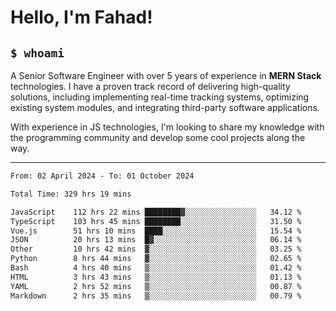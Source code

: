 <h1>Hello, I'm Fahad!</h1>

<h2><code>$ whoami</code></h2>

A Senior Software Engineer with over 5 years of experience in **MERN Stack** technologies. I have a proven track record of delivering high-quality solutions, including implementing real-time tracking systems, optimizing existing system modules, and integrating third-party software applications.

With experience in JS technologies, I'm looking to share my knowledge with the programming community and develop some cool projects along the way.

---

<!--START_SECTION:waka-->

```txt
From: 02 April 2024 - To: 01 October 2024

Total Time: 329 hrs 19 mins

JavaScript    112 hrs 22 mins ████████▓░░░░░░░░░░░░░░░░   34.12 %
TypeScript    103 hrs 45 mins ████████░░░░░░░░░░░░░░░░░   31.50 %
Vue.js        51 hrs 10 mins  ████░░░░░░░░░░░░░░░░░░░░░   15.54 %
JSON          20 hrs 13 mins  █▓░░░░░░░░░░░░░░░░░░░░░░░   06.14 %
Other         10 hrs 42 mins  ▓░░░░░░░░░░░░░░░░░░░░░░░░   03.25 %
Python        8 hrs 44 mins   ▓░░░░░░░░░░░░░░░░░░░░░░░░   02.65 %
Bash          4 hrs 40 mins   ▒░░░░░░░░░░░░░░░░░░░░░░░░   01.42 %
HTML          3 hrs 43 mins   ▒░░░░░░░░░░░░░░░░░░░░░░░░   01.13 %
YAML          2 hrs 52 mins   ▒░░░░░░░░░░░░░░░░░░░░░░░░   00.87 %
Markdown      2 hrs 35 mins   ▒░░░░░░░░░░░░░░░░░░░░░░░░   00.79 %
```

<!--END_SECTION:waka-->

<!--
**heyFahad/heyFahad** is a ✨ _special_ ✨ repository because its `README.md` (this file) appears on your GitHub profile.

Here are some ideas to get you started:

- 🔭 I’m currently working on ...
- 🌱 I’m currently learning ...
- 👯 I’m looking to collaborate on ...
- 🤔 I’m looking for help with ...
- 💬 Ask me about ...
- 📫 How to reach me: ...
- 😄 Pronouns: ...
- ⚡ Fun fact: ...
-->
